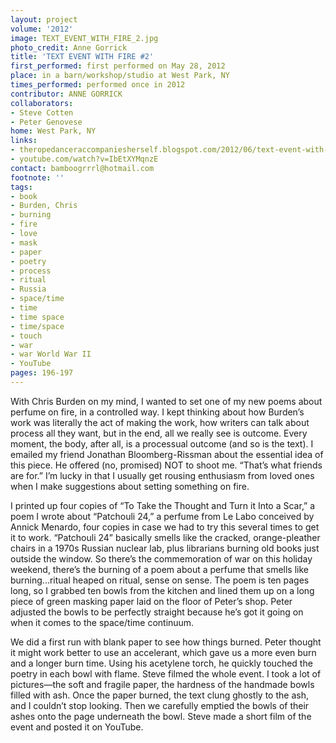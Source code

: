 ```yaml
---
layout: project
volume: '2012'
image: TEXT_EVENT_WITH_FIRE_2.jpg
photo_credit: Anne Gorrick
title: 'TEXT EVENT WITH FIRE #2'
first_performed: first performed on May 28, 2012
place: in a barn/workshop/studio at West Park, NY
times_performed: performed once in 2012
contributor: ANNE GORRICK
collaborators:
- Steve Cotten
- Peter Genovese
home: West Park, NY
links:
- theropedanceraccompaniesherself.blogspot.com/2012/06/text-event-with-fire-2.html
- youtube.com/watch?v=IbEtXYMqnzE
contact: bamboogrrrl@hotmail.com
footnote: ''
tags:
- book
- Burden, Chris
- burning
- fire
- love
- mask
- paper
- poetry
- process
- ritual
- Russia
- space/time
- time
- time space
- time/space
- touch
- war
- war World War II
- YouTube
pages: 196-197
---
```


With Chris Burden on my mind, I wanted to set one of my new poems about perfume on fire, in a controlled way. I kept thinking about how Burden’s work was literally the act of making the work, how writers can talk about process all they want, but in the end, all we really see is outcome. Every moment, the body, after all, is a processual outcome (and so is the text). I emailed my friend Jonathan Bloomberg-Rissman about the essential idea of this piece. He offered (no, promised) NOT to shoot me. “That’s what friends are for.” I’m lucky in that I usually get rousing enthusiasm from loved ones when I make suggestions about setting something on fire.

I printed up four copies of “To Take the Thought and Turn it Into a Scar,” a poem I wrote about “Patchouli 24,” a perfume from Le Labo conceived by Annick Menardo, four copies in case we had to try this several times to get it to work. “Patchouli 24” basically smells like the cracked, orange-pleather chairs in a 1970s Russian nuclear lab, plus librarians burning old books just outside the window. So there’s the commemoration of war on this holiday weekend, there’s the burning of a poem about a perfume that smells like burning...ritual heaped on ritual, sense on sense. The poem is ten pages long, so I grabbed ten bowls from the kitchen and lined them up on a long piece of green masking paper laid on the floor of Peter’s shop. Peter adjusted the bowls to be perfectly straight because he’s got it going on when it comes to the space/time continuum.

We did a first run with blank paper to see how things burned. Peter thought it might work better to use an accelerant, which gave us a more even burn and a longer burn time. Using his acetylene torch, he quickly touched the poetry in each bowl with flame. Steve filmed the whole event. I took a lot of pictures—the soft and fragile paper, the hardness of the handmade bowls filled with ash. Once the paper burned, the text clung ghostly to the ash, and I couldn’t stop looking. Then we carefully emptied the bowls of their ashes onto the page underneath the bowl. Steve made a short film of the event and posted it on YouTube.
